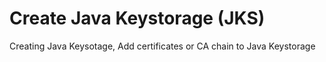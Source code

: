 # Create Java Keystorage (JKS)

Creating Java Keysotage, Add certificates or CA chain to Java Keystorage
